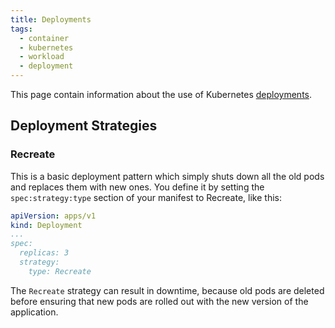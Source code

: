 ```yaml
---
title: Deployments
tags:
  - container
  - kubernetes
  - workload
  - deployment
---
```


This page contain information about the use of Kubernetes [deployments](https://kubernetes.io/docs/concepts/workloads/controllers/deployment/).
<!--more-->

## Deployment Strategies

### Recreate
This is a basic deployment pattern which simply shuts down all the old pods and replaces them with new ones. 
You define it by setting the `spec:strategy:type` section of your manifest to Recreate, like this:

```yaml
apiVersion: apps/v1
kind: Deployment
...
spec:
  replicas: 3
  strategy:
    type: Recreate
```

The `Recreate` strategy can result in downtime, because old pods are deleted before ensuring that new pods are rolled 
out with the new version of the application.